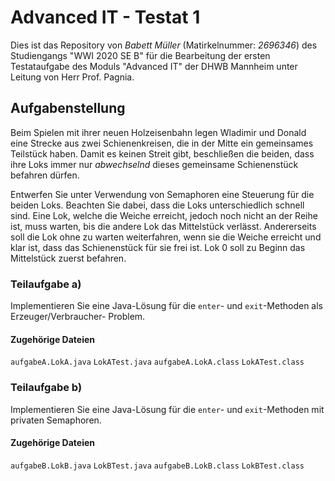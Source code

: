 # Advanced IT - Testat 1

Dies ist das Repository von _Babett Müller_ (Matirkelnummer: _2696346_) des Studiengangs "WWI 2020 SE B" für die Bearbeitung der
ersten Testataufgabe des Moduls "Advanced IT" der DHWB Mannheim unter Leitung von Herr Prof. Pagnia.

## Aufgabenstellung

Beim Spielen mit ihrer neuen Holzeisenbahn legen Wladimir und Donald eine Strecke aus zwei Schienenkreisen,
die in der Mitte ein gemeinsames Teilstück haben. Damit es keinen Streit gibt, beschließen die beiden,
dass ihre Loks immer nur _abwechselnd_ dieses gemeinsame Schienenstück befahren dürfen.

Entwerfen Sie unter Verwendung von Semaphoren eine Steuerung für die beiden Loks. Beachten Sie dabei,
dass die Loks unterschiedlich schnell sind. Eine Lok, welche die Weiche erreicht, jedoch noch nicht an der
Reihe ist, muss warten, bis die andere Lok das Mittelstück verlässt. Andererseits soll die Lok ohne zu warten
weiterfahren, wenn sie die Weiche erreicht und klar ist, dass das Schienenstück für sie frei ist. Lok 0 soll zu
Beginn das Mittelstück zuerst befahren.

### Teilaufgabe a)

Implementieren Sie eine Java-Lösung für die `enter`- und `exit`-Methoden als Erzeuger/Verbraucher-
Problem.

#### Zugehörige Dateien

`aufgabeA.LokA.java`
`LokATest.java`
`aufgabeA.LokA.class`
`LokATest.class`

### Teilaufgabe b)

Implementieren Sie eine Java-Lösung für die `enter`- und `exit`-Methoden mit privaten Semaphoren.

#### Zugehörige Dateien

`aufgabeB.LokB.java`
`LokBTest.java`
`aufgabeB.LokB.class`
`LokBTest.class`

